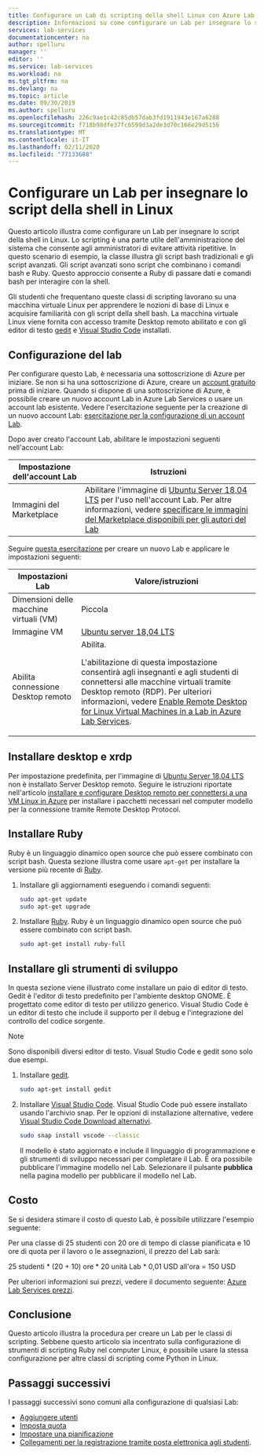 ```yaml
---
title: Configurare un Lab di scripting della shell Linux con Azure Lab Services | Microsoft Docs
description: Informazioni su come configurare un Lab per insegnare lo script della shell in Linux.
services: lab-services
documentationcenter: na
author: spelluru
manager: ''
editor: ''
ms.service: lab-services
ms.workload: na
ms.tgt_pltfrm: na
ms.devlang: na
ms.topic: article
ms.date: 09/30/2019
ms.author: spelluru
ms.openlocfilehash: 226c9ae1c42c85db57dab3fd1911943e167a6288
ms.sourcegitcommit: f718b98dfe37fc6599d3a2de3d70c168e29d5156
ms.translationtype: MT
ms.contentlocale: it-IT
ms.lasthandoff: 02/11/2020
ms.locfileid: "77133688"
---
```

# <a name="set-up-a-lab-to-teach-shell-scripting-on-linux"></a>Configurare un Lab per insegnare lo script della shell in Linux
Questo articolo illustra come configurare un Lab per insegnare lo script della shell in Linux. Lo scripting è una parte utile dell'amministrazione del sistema che consente agli amministratori di evitare attività ripetitive. In questo scenario di esempio, la classe illustra gli script bash tradizionali e gli script avanzati. Gli script avanzati sono script che combinano i comandi bash e Ruby. Questo approccio consente a Ruby di passare dati e comandi bash per interagire con la shell. 

Gli studenti che frequentano queste classi di scripting lavorano su una macchina virtuale Linux per apprendere le nozioni di base di Linux e acquisire familiarità con gli script della shell bash. La macchina virtuale Linux viene fornita con accesso tramite Desktop remoto abilitato e con gli editor di testo [gedit](https://help.gnome.org/users/gedit/stable/) e [Visual Studio Code](https://code.visualstudio.com/) installati.

## <a name="lab-configuration"></a>Configurazione del lab
Per configurare questo Lab, è necessaria una sottoscrizione di Azure per iniziare. Se non si ha una sottoscrizione di Azure, creare un [account gratuito](https://azure.microsoft.com/free/) prima di iniziare. Quando si dispone di una sottoscrizione di Azure, è possibile creare un nuovo account Lab in Azure Lab Services o usare un account lab esistente. Vedere l'esercitazione seguente per la creazione di un nuovo account Lab: [esercitazione per la configurazione di un account Lab](tutorial-setup-lab-account.md).

Dopo aver creato l'account Lab, abilitare le impostazioni seguenti nell'account Lab: 

| Impostazione dell'account Lab | Istruzioni |
| ----------- | ------------ |  
| Immagini del Marketplace | Abilitare l'immagine di [Ubuntu Server 18,04 LTS](https://azuremarketplace.microsoft.com/marketplace/apps/canonical.0001-com-ubuntu-server-bionic) per l'uso nell'account Lab. Per altre informazioni, vedere [specificare le immagini del Marketplace disponibili per gli autori del Lab](how-to-configure-lab-accounts.md#specify-marketplace-images-available-to-lab-creators) | 

Seguire [questa esercitazione](tutorial-setup-classroom-lab.md) per creare un nuovo Lab e applicare le impostazioni seguenti:

| Impostazioni Lab | Valore/istruzioni | 
| ------------ | ------------------ |
| Dimensioni delle macchine virtuali (VM) | Piccola  |
| Immagine VM | [Ubuntu server 18,04 LTS](https://azuremarketplace.microsoft.com/marketplace/apps/canonical.0001-com-ubuntu-server-bionic) |
| Abilita connessione Desktop remoto | Abilita. <p>L'abilitazione di questa impostazione consentirà agli insegnanti e agli studenti di connettersi alle macchine virtuali tramite Desktop remoto (RDP). Per ulteriori informazioni, vedere [Enable Remote Desktop for Linux Virtual Machines in a Lab in Azure Lab Services](how-to-enable-remote-desktop-linux.md#connect-to-the-template-vm). </p>|


## <a name="install-desktop-and-xrdp"></a>Installare desktop e xrdp
Per impostazione predefinita, per l'immagine di [Ubuntu Server 18,04 LTS](https://azuremarketplace.microsoft.com/marketplace/apps/canonical.0001-com-ubuntu-server-bionic) non è installato Server Desktop remoto. Seguire le istruzioni riportate nell'articolo [installare e configurare Desktop remoto per connettersi a una VM Linux in Azure](../../virtual-machines/linux/use-remote-desktop.md) per installare i pacchetti necessari nel computer modello per la connessione tramite Remote Desktop Protocol.

## <a name="install-ruby"></a>Installare Ruby
Ruby è un linguaggio dinamico open source che può essere combinato con script bash. Questa sezione illustra come usare `apt-get` per installare la versione più recente di [Ruby](https://www.ruby-lang.org/).

1. Installare gli aggiornamenti eseguendo i comandi seguenti:

    ```bash
    sudo apt-get update 
    sudo apt-get upgrade 
    ```
2.  Installare [Ruby](https://www.ruby-lang.org/).  Ruby è un linguaggio dinamico open source che può essere combinato con script bash. 
    
    ```bash
    sudo apt-get install ruby-full
    ```

## <a name="install-development-tools"></a>Installare gli strumenti di sviluppo
In questa sezione viene illustrato come installare un paio di editor di testo. Gedit è l'editor di testo predefinito per l'ambiente desktop GNOME. È progettato come editor di testo per utilizzo generico. Visual Studio Code è un editor di testo che include il supporto per il debug e l'integrazione del controllo del codice sorgente.

> [!NOTE]
> Sono disponibili diversi editor di testo. Visual Studio Code e gedit sono solo due esempi.

1. Installare [gedit](https://help.gnome.org/users/gedit/stable/).

    ```bash
    sudo apt-get install gedit
    ```
1. Installare [Visual Studio Code](https://code.visualstudio.com/).  Visual Studio Code può essere installato usando l'archivio snap.  Per le opzioni di installazione alternative, vedere [Visual Studio Code Download alternativi](https://code.visualstudio.com/#alt-downloads).

    ```bash
    sudo snap install vscode --classic 
    ```

    Il modello è stato aggiornato e include il linguaggio di programmazione e gli strumenti di sviluppo necessari per completare il Lab. È ora possibile pubblicare l'immagine modello nel Lab. Selezionare il pulsante **pubblica** nella pagina modello per pubblicare il modello nel Lab.  

## <a name="cost"></a>Costo 
Se si desidera stimare il costo di questo Lab, è possibile utilizzare l'esempio seguente:
 
Per una classe di 25 studenti con 20 ore di tempo di classe pianificata e 10 ore di quota per il lavoro o le assegnazioni, il prezzo del Lab sarà: 

25 studenti * (20 + 10) ore * 20 unità Lab * 0,01 USD all'ora = 150 USD

Per ulteriori informazioni sui prezzi, vedere il documento seguente: [Azure Lab Services prezzi](https://azure.microsoft.com/pricing/details/lab-services/).

## <a name="conclusion"></a>Conclusione
Questo articolo illustra la procedura per creare un Lab per le classi di scripting. Sebbene questo articolo sia incentrato sulla configurazione di strumenti di scripting Ruby nel computer Linux, è possibile usare la stessa configurazione per altre classi di scripting come Python in Linux.

## <a name="next-steps"></a>Passaggi successivi
I passaggi successivi sono comuni alla configurazione di qualsiasi Lab:

- [Aggiungere utenti](tutorial-setup-classroom-lab.md#add-users-to-the-lab)
- [Imposta quota](how-to-configure-student-usage.md#set-quotas-for-users)
- [Impostare una pianificazione](tutorial-setup-classroom-lab.md#set-a-schedule-for-the-lab) 
- [Collegamenti per la registrazione tramite posta elettronica agli studenti](how-to-configure-student-usage.md#send-invitations-to-users). 





